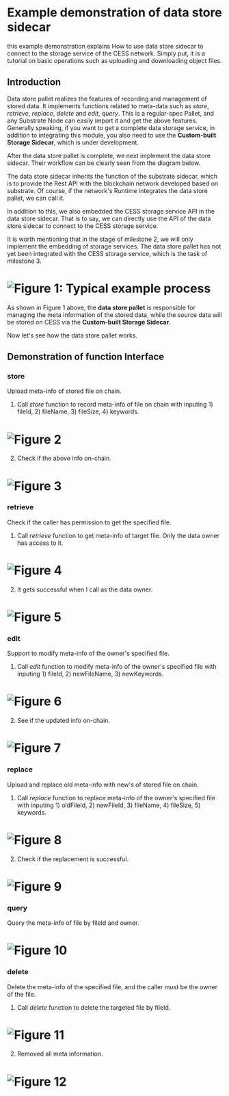 # Example demonstration of data store sidecar

this example demonstration explains How to use data store sidecar to connect to the storage service of the CESS network. Simply put, it is a tutorial on basic operations such as uploading and downloading object files.

## Introduction

Data store pallet realizes the features of recording and management of stored data. It implements functions related to meta-data such as _store_, _retrieve_, _replace_, _delete_ and _edit_, _query_. This is a regular-spec Pallet, and any Substrate Node can easily import it and get the above features. Generally speaking, if you want to get a complete data storage service, in addition to integrating this module, you also need to use the **Custom-built Storage Sidecar**, which is under development. 

After the data store pallet is complete, we next implement the data store sidecar. Their workflow can be clearly seen from the diagram below.

The data store sidecar inherits the function of the substrate sidecar, which is to provide the Rest API with the blockchain network developed based on substrate. Of course, if the network's Runtime integrates the data store pallet, we can call it.

In addition to this, we also embedded the CESS storage service API in the data store sidecar. That is to say, we can directly use the API of the data store sidecar to connect to the CESS storage service.

It is worth mentioning that in the stage of milestone 2, we will only implement the embedding of storage services. The data store pallet has not yet been integrated with the CESS storage service, which is the task of milestone 3.

# ![Figure 1: Typical example process](https://raw.githubusercontent.com/CESSProject/W3F-illustration/main/substrate-builder-program/10.svg)

As shown in Figure 1 above, the **data store pallet** is responsible for managing the meta information of the stored data, while the source data will be stored on CESS via the **Custom-built Storage Sidecar**.

Now let's see how the data store pallet works.

## Demonstration of function Interface

### store
Upload meta-info of stored file on chain.

1. Call _store_ function to record meta-info of file on chain with inputing 1) fileId, 2) fileName, 3) fileSize, 4) keywords.
# ![Figure 2](https://raw.githubusercontent.com/CESSProject/W3F-illustration/main/data-store-pallet/docs/data-store-01.png)

2. Check if the above info on-chain.
# ![Figure 3](https://raw.githubusercontent.com/CESSProject/W3F-illustration/main/data-store-pallet/docs/data-store-02.png)

### retrieve
Check if the caller has permission to get the specified file.

1. Call _retrieve_ function to get meta-info of target file. Only the data owner has access to it.
# ![Figure 4](https://raw.githubusercontent.com/CESSProject/W3F-illustration/main/data-store-pallet/docs/data-store-03.png)

2. It gets successful when I call as the data owner.
# ![Figure 5](https://raw.githubusercontent.com/CESSProject/W3F-illustration/main/data-store-pallet/docs/data-store-04.png)

### edit
Support to modify meta-info of the owner's specified file.

1. Call _edit_ function to modify meta-info of the owner's specified file with inputing 1) fileId, 2) newFileName, 3) newKeywords.
# ![Figure 6](https://raw.githubusercontent.com/CESSProject/W3F-illustration/main/data-store-pallet/docs/data-store-05.png)

2. See if the updated info on-chain.
# ![Figure 7](https://raw.githubusercontent.com/CESSProject/W3F-illustration/main/data-store-pallet/docs/data-store-06.png)

### replace
Upload and replace old meta-info with new's of stored file on chain.

1. Call _replace_ function to replace meta-info of the owner's specified file with inputing 1) oldFileId, 2) newFileId, 3) fileName, 4) fileSize, 5) keywords.
# ![Figure 8](https://raw.githubusercontent.com/CESSProject/W3F-illustration/main/data-store-pallet/docs/data-store-07.png)

2. Check if the replacement is successful.
# ![Figure 9](https://raw.githubusercontent.com/CESSProject/W3F-illustration/main/data-store-pallet/docs/data-store-08.png)

### query
Query the meta-info of file by fileId and owner.
# ![Figure 10](https://raw.githubusercontent.com/CESSProject/W3F-illustration/main/data-store-pallet/docs/data-store-11.png)

### delete
Delete the meta-info of the specified file, and the caller must be the owner of the file.

1. Call _delete_ function to delete the targeted file by fileId.
# ![Figure 11](https://raw.githubusercontent.com/CESSProject/W3F-illustration/main/data-store-pallet/docs/data-store-09.png)

2. Removed all meta information.
# ![Figure 12](https://raw.githubusercontent.com/CESSProject/W3F-illustration/main/data-store-pallet/docs/data-store-10.png)

